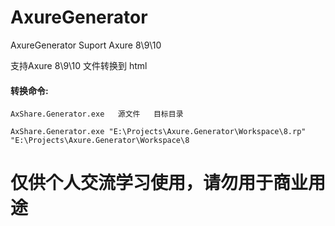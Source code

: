 # AxureGenerator
AxureGenerator Suport Axure 8\9\10


支持Axure 8\9\10 文件转换到 html

#### 转换命令:

``` 
AxShare.Generator.exe   源文件   目标目录

AxShare.Generator.exe "E:\Projects\Axure.Generator\Workspace\8.rp" "E:\Projects\Axure.Generator\Workspace\8
```

# 仅供个人交流学习使用，请勿用于商业用途
